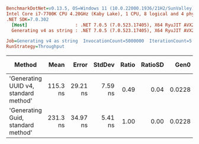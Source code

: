 ``` ini

BenchmarkDotNet=v0.13.5, OS=Windows 11 (10.0.22000.1936/21H2/SunValley)
Intel Core i7-7700K CPU 4.20GHz (Kaby Lake), 1 CPU, 8 logical and 4 physical cores
.NET SDK=7.0.302
  [Host]                  : .NET 7.0.5 (7.0.523.17405), X64 RyuJIT AVX2 [AttachedDebugger]
  Generating v4 as string : .NET 7.0.5 (7.0.523.17405), X64 RyuJIT AVX2

Job=Generating v4 as string  InvocationCount=5000000  IterationCount=5  
RunStrategy=Throughput  

```
|                                Method |     Mean |    Error |  StdDev | Ratio | RatioSD |   Gen0 | Allocated | Alloc Ratio |
|-------------------------------------- |---------:|---------:|--------:|------:|--------:|-------:|----------:|------------:|
| &#39;Generating UUID v4, standard method&#39; | 115.3 ns | 29.21 ns | 7.59 ns |  0.49 |    0.04 | 0.0228 |      96 B |        1.00 |
|    &#39;Generating Guid, standard method&#39; | 231.3 ns | 34.97 ns | 5.41 ns |  1.00 |    0.00 | 0.0228 |      96 B |        1.00 |
